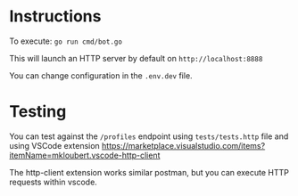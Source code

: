 # Instructions

To execute: `go run cmd/bot.go`

This will launch an HTTP server by default on `http://localhost:8888`

You can change configuration in the `.env.dev` file.

# Testing
You can test against the `/profiles` endpoint using `tests/tests.http` file and using VSCode extension https://marketplace.visualstudio.com/items?itemName=mkloubert.vscode-http-client

The http-client extension works similar postman, but you can execute HTTP requests within vscode.
